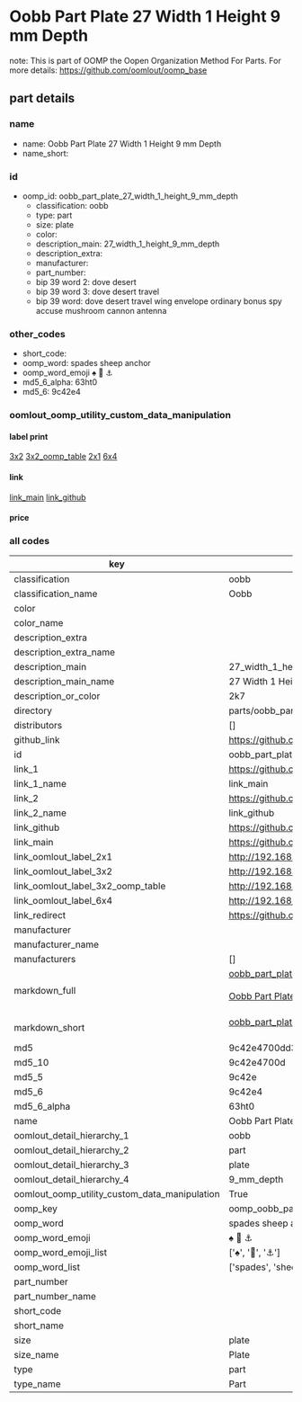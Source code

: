 # Oobb Part Plate 27 Width 1 Height 9 mm Depth  

note: This is part of OOMP the Oopen Organization Method For Parts. For more details: https://github.com/oomlout/oomp_base

##  part details
  







### name
* name: Oobb Part Plate 27 Width 1 Height 9 mm Depth
* name_short: 
### id
* oomp_id: oobb_part_plate_27_width_1_height_9_mm_depth
  * classification: oobb
  * type: part
  * size: plate
  * color: 
  * description_main: 27_width_1_height_9_mm_depth
  * description_extra: 
  * manufacturer: 
  * part_number: 
  * bip 39 word 2: dove desert
  * bip 39 word 3: dove desert travel
  * bip 39 word: dove desert travel wing envelope ordinary bonus spy accuse mushroom cannon antenna

### other_codes
* short_code: 
* oomp_word: spades sheep anchor
* oomp_word_emoji :spades: :sheep: :anchor:
* md5_6_alpha: 63ht0
* md5_6: 9c42e4






### oomlout_oomp_utility_custom_data_manipulation
#### label print
[3x2](http://192.168.1.245:1112/?label=oomp%2063ht0)
[3x2_oomp_table](http://192.168.1.108:1112/?label=oomp%2063ht0)
[2x1](http://192.168.1.242:1112/?label=oomp%2063ht0)
[6x4](http://192.168.1.55:1112/?label=oomp%2063ht0)    

#### link

[link_main](https://github.com/oomlout/oomlout_oomp_version_1_messy/tree/main/parts/oobb_part_plate_27_width_1_height_9_mm_depth) [link_github](https://github.com/oomlout/oomlout_oomp_version_1_messy/tree/main/parts/oobb_part_plate_27_width_1_height_9_mm_depth)                             

#### price







### all codes 
| key | value |  
| --- | --- |  
| classification | oobb |  
| classification_name | Oobb |  
| color |  |  
| color_name |  |  
| description_extra |  |  
| description_extra_name |  |  
| description_main | 27_width_1_height_9_mm_depth |  
| description_main_name | 27 Width 1 Height 9 mm Depth |  
| description_or_color | 2k7 |  
| directory | parts/oobb_part_plate_27_width_1_height_9_mm_depth |  
| distributors | [] |  
| github_link | https://github.com/oomlout/oomlout_oomp_part_src/tree/main/parts/oobb_part_plate_27_width_1_height_9_mm_depth |  
| id | oobb_part_plate_27_width_1_height_9_mm_depth |  
| link_1 | https://github.com/oomlout/oomlout_oomp_version_1_messy/tree/main/parts/oobb_part_plate_27_width_1_height_9_mm_depth |  
| link_1_name | link_main |  
| link_2 | https://github.com/oomlout/oomlout_oomp_version_1_messy/tree/main/parts/oobb_part_plate_27_width_1_height_9_mm_depth |  
| link_2_name | link_github |  
| link_github | https://github.com/oomlout/oomlout_oomp_version_1_messy/tree/main/parts/oobb_part_plate_27_width_1_height_9_mm_depth |  
| link_main | https://github.com/oomlout/oomlout_oomp_version_1_messy/tree/main/parts/oobb_part_plate_27_width_1_height_9_mm_depth |  
| link_oomlout_label_2x1 | http://192.168.1.242:1112/?label=oomp%2063ht0 |  
| link_oomlout_label_3x2 | http://192.168.1.245:1112/?label=oomp%2063ht0 |  
| link_oomlout_label_3x2_oomp_table | http://192.168.1.108:1112/?label=oomp%2063ht0 |  
| link_oomlout_label_6x4 | http://192.168.1.55:1112/?label=oomp%2063ht0 |  
| link_redirect | https://github.com/oomlout/oomlout_oomp_version_1_messy/tree/main/parts/oobb_part_plate_27_width_1_height_9_mm_depth |  
| manufacturer |  |  
| manufacturer_name |  |  
| manufacturers | [] |  
| markdown_full | [oobb_part_plate_27_width_1_height_9_mm_depth](none)<br>[](none)<br>[Oobb Part Plate 27 Width 1 Height 9 Mm Depth](none)<br><br> |  
| markdown_short | [oobb_part_plate_27_width_1_height_9_mm_depth](none)<br><br> |  
| md5 | 9c42e4700dd3432e7125efbbcf0eea0e |  
| md5_10 | 9c42e4700d |  
| md5_5 | 9c42e |  
| md5_6 | 9c42e4 |  
| md5_6_alpha | 63ht0 |  
| name | Oobb Part Plate 27 Width 1 Height 9 mm Depth |  
| oomlout_detail_hierarchy_1 | oobb |  
| oomlout_detail_hierarchy_2 | part |  
| oomlout_detail_hierarchy_3 | plate |  
| oomlout_detail_hierarchy_4 | 9_mm_depth |  
| oomlout_oomp_utility_custom_data_manipulation | True |  
| oomp_key | oomp_oobb_part_plate_27_width_1_height_9_mm_depth |  
| oomp_word | spades sheep anchor |  
| oomp_word_emoji | :spades: :sheep: :anchor: |  
| oomp_word_emoji_list | [':spades:', ':sheep:', ':anchor:'] |  
| oomp_word_list | ['spades', 'sheep', 'anchor'] |  
| part_number |  |  
| part_number_name |  |  
| short_code |  |  
| short_name |  |  
| size | plate |  
| size_name | Plate |  
| type | part |  
| type_name | Part |  
